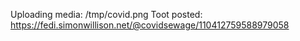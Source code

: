 Uploading media: /tmp/covid.png
Toot posted: https://fedi.simonwillison.net/@covidsewage/110412759588979058
